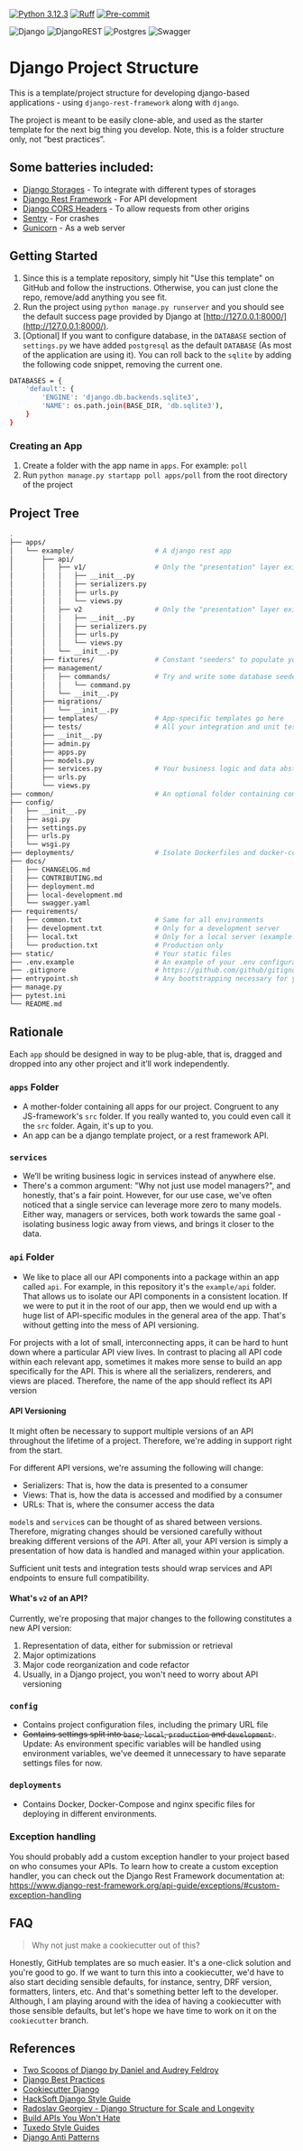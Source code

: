 [![Python 3.12.3](https://img.shields.io/badge/python-3.12.3-blue.svg)](https://www.python.org/downloads/release/python-3123/)
[![Ruff](https://img.shields.io/endpoint?url=https://raw.githubusercontent.com/astral-sh/ruff/main/assets/badge/v2.json)](https://github.com/astral-sh/ruff)
[![Pre-commit](https://img.shields.io/badge/pre--commit-enabled-brightgreen?logo=pre-commit&logoColor=white)](https://pre-commit.com/)

![Django](https://img.shields.io/badge/django-%23092E20.svg?style=for-the-badge&logo=django&logoColor=white)
![DjangoREST](https://img.shields.io/badge/DJANGO-REST-ff1709?style=for-the-badge&logo=django&logoColor=white&color=ff1709&labelColor=gray)
![Postgres](https://img.shields.io/badge/postgres-%23316192.svg?style=for-the-badge&logo=postgresql&logoColor=white)
![Swagger](https://img.shields.io/badge/-Swagger-%23Clojure?style=for-the-badge&logo=swagger&logoColor=white)


# Django Project Structure
This is a template/project structure for developing django-based applications -
using `django-rest-framework` along with `django`.

The project is meant to be easily clone-able, and used as the starter template
for the next big thing you develop. Note, this is a folder structure only, not
“best practices”.


## Some batteries included:
* [Django Storages](https://django-storages.readthedocs.io/en/stable/) - To integrate with different types of storages
* [Django Rest Framework](https://www.django-rest-framework.org/) - For API development
* [Django CORS Headers](https://github.com/adamchainz/django-cors-headers) - To allow requests from other origins
* [Sentry](https://docs.sentry.io/platforms/python/) - For crashes
* [Gunicorn](https://gunicorn.org/) - As a web server


## Getting Started
1. Since this is a template repository, simply hit "Use this template" on GitHub
and follow the instructions. Otherwise, you can just clone the repo, remove/add
anything you see fit.
1. Run the project using `python manage.py runserver` and you should see the
default success page provided by Django at
[http://127.0.0.1:8000/](http://127.0.0.1:8000/).
1. [Optional] If you want to configure database, in the `DATABASE` section of
`settings.py` we have added `postgresql` as the default `DATABASE` (As most of
the application are using it). You can roll back to the `sqlite` by adding the
following code snippet, removing the current one.

```bash
DATABASES = {
    'default': {
        'ENGINE': 'django.db.backends.sqlite3',
        'NAME': os.path.join(BASE_DIR, 'db.sqlite3'),
    }
}
```


### Creating an App
1. Create a folder with the app name in `apps`. For example: `poll`
1. Run `python manage.py startapp poll apps/poll` from the root directory of the
project


## Project Tree
``` bash
.
├── apps/
│   └── example/                    # A django rest app
│       ├── api/
│       │   ├── v1/                 # Only the "presentation" layer exists here.
│       │   │   ├── __init__.py
│       │   │   ├── serializers.py
│       │   │   ├── urls.py
│       │   │   └── views.py
│       │   ├── v2                  # Only the "presentation" layer exists here.
│       │   │   ├── __init__.py
│       │   │   ├── serializers.py
│       │   │   ├── urls.py
│       │   │   └── views.py
│       │   └── __init__.py
│       ├── fixtures/               # Constant "seeders" to populate your database
│       ├── management/
│       │   ├── commands/           # Try and write some database seeders here
│       │   │   └── command.py
│       │   └── __init__.py
│       ├── migrations/
│       │   └── __init__.py
│       ├── templates/              # App-specific templates go here
│       ├── tests/                  # All your integration and unit tests for an app go here.
│       ├── __init__.py
│       ├── admin.py
│       ├── apps.py
│       ├── models.py
│       ├── services.py             # Your business logic and data abstractions go here.
│       ├── urls.py
│       └── views.py
├── common/                         # An optional folder containing common "stuff" for the entire project
├── config/
│   ├── __init__.py
│   ├── asgi.py
│   ├── settings.py
│   ├── urls.py
│   └── wsgi.py
├── deployments/                    # Isolate Dockerfiles and docker-compose files here.
├── docs/
│   ├── CHANGELOG.md
│   ├── CONTRIBUTING.md
│   ├── deployment.md
│   ├── local-development.md
│   └── swagger.yaml
├── requirements/
│   ├── common.txt                  # Same for all environments
│   ├── development.txt             # Only for a development server
│   ├── local.txt                   # Only for a local server (example: docs, performance testing, etc.)
│   └── production.txt              # Production only
├── static/                         # Your static files
├── .env.example                    # An example of your .env configurations. Add necessary comments.
├── .gitignore                      # https://github.com/github/gitignore/blob/main/Python.gitignore
├── entrypoint.sh                   # Any bootstrapping necessary for your application
├── manage.py
├── pytest.ini
└── README.md
```


## Rationale
Each `app` should be designed in way to be plug-able, that is, dragged and dropped
into any other project and it’ll work independently.


### `apps` Folder
* A mother-folder containing all apps for our project. Congruent to any
JS-framework's `src` folder. If you really wanted to, you could even call it the
`src` folder. Again, it's up to you.
* An app can be a django template project, or a rest framework API.

### `services`
* We’ll be writing business logic in services instead of anywhere else.
* There's a common argument: "Why not just use model managers?", and honestly,
that's a fair point. However, for our use case, we've often noticed that a single
service can leverage more zero to many models. Either way, managers or services,
both work towards the same goal - isolating business logic away from views, and
brings it closer to the data.

### `api` Folder
* We like to place all our API components into a package within an app called
`api`. For example, in this repository it's the `example/api` folder. That
allows us to isolate our API components in a consistent location. If
we were to put it in the root of our app, then we would end up with a huge list
of API-specific modules in the general area of the app. That's without getting
into the mess of API versioning.

For projects with a lot of small, interconnecting apps, it can be hard to hunt
down where a particular API view lives. In contrast to placing all API code
within each relevant app, sometimes it makes more sense to build an app
specifically for the API. This is where all the serializers, renderers, and views
are placed. Therefore, the name of the app should reflect its API version


#### API Versioning
It might often be necessary to support multiple versions of an API throughout
the lifetime of a project. Therefore, we're adding in support right from the
start.

For different API versions, we're assuming the following will change:
- Serializers: That is, how the data is presented to a consumer
- Views: That is, how the data is accessed and modified by a consumer
- URLs: That is, where the consumer access the data

`model`s and `service`s can be thought of as shared between versions. Therefore,
migrating changes should be versioned carefully without breaking different
versions of the API. After all, your API version is simply a presentation of how
data is handled and managed within your application.

Sufficient unit tests and integration tests should wrap services and API
endpoints to ensure full compatibility.


#### What's `v2` of an API?
Currently, we're proposing that major changes to the following constitutes a new
API version:
1. Representation of data, either for submission or retrieval
1. Major optimizations
1. Major code reorganization and code refactor
1. Usually, in a Django project, you won't need to worry about API versioning


### `config`
* Contains project configuration files, including the primary URL file
* ~~Contains settings split into `base`, `local`, `production` and `development`.~~.
Update: As environment specific variables will be handled using environment
variables, we've deemed it unnecessary to have separate settings files for now.

### `deployments`
* Contains Docker, Docker-Compose and nginx specific files for deploying in
different environments.


### Exception handling
You should probably add a custom exception handler to your project based on
who consumes your APIs. To learn how to create a custom exception handler,
you can check out the Django Rest Framework documentation at:
https://www.django-rest-framework.org/api-guide/exceptions/#custom-exception-handling


## FAQ
> Why not just make a cookiecutter out of this?

Honestly, GitHub templates are so much easier. It's a one-click solution and
you're good to go. If we want to turn this into a cookiecutter, we'd have to also
start deciding sensible defaults, for instance, sentry, DRF version, formatters,
linters, etc. And that's something better left to the developer. Although, I am
playing around with the idea of having a cookiecutter with those sensible
defaults, but let's hope we have time to work on it on the `cookiecutter` branch.


## References
- [Two Scoops of Django by Daniel and Audrey Feldroy](https://www.feldroy.com/books/two-scoops-of-django-3-x)
- [Django Best Practices](https://django-best-practices.readthedocs.io/en/latest/index.html)
- [Cookiecutter Django](https://github.com/cookiecutter/cookiecutter-django)
- [HackSoft Django Style Guide](https://github.com/HackSoftware/Django-Styleguide)
- [Radoslav Georgiev - Django Structure for Scale and Longevity](https://www.youtube.com/watch?v=yG3ZdxBb1oo)
- [Build APIs You Won't Hate](https://apisyouwonthate.com/books/build-apis-you-wont-hate/)
- [Tuxedo Style Guides](https://github.com/saqibur/tuxedo)
- [Django Anti Patterns](https://www.django-antipatterns.com/)
